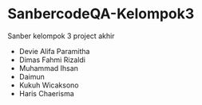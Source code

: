 # SanbercodeQA-Kelompok3
Sanber kelompok 3 project akhir
- Devie Alifa Paramitha
- Dimas Fahmi Rizaldi
- Muhammad Ihsan
- Daimun
- Kukuh Wicaksono
- Haris Chaerisma
